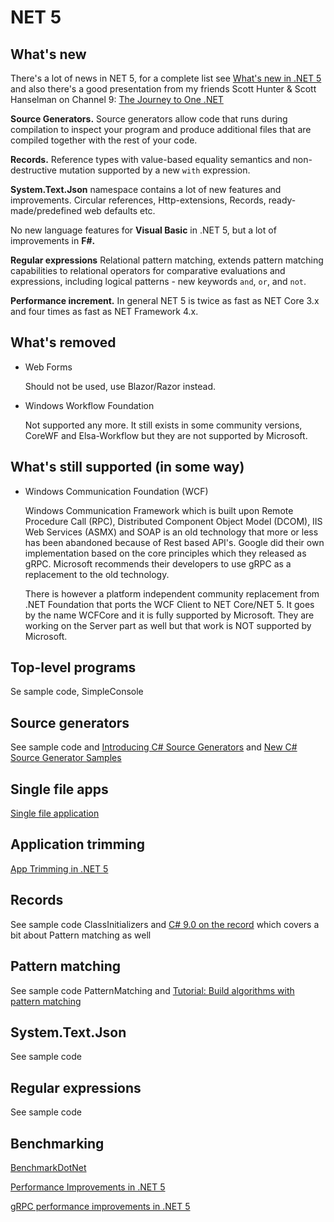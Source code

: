 # NET 5

## What's new

There's a lot of news in NET 5, for a complete list see [What's new in .NET 5](https://docs.microsoft.com/en-us/dotnet/core/dotnet-five) and also there's a good presentation from my friends Scott Hunter & Scott Hanselman on Channel 9: [The Journey to One .NET](https://channel9.msdn.com/Events/Build/2020/BOD106)

**Source Generators.** Source generators allow code that runs during compilation to inspect your program and produce additional files that are compiled together with the rest of your code.

**Records.** Reference types with value-based equality semantics and non-destructive mutation supported by a new `with` expression.

**System.Text.Json** namespace contains a lot of new features and improvements. Circular references, Http-extensions, Records, ready-made/predefined web defaults etc.  

No new language features for **Visual Basic** in .NET 5, but a lot of improvements in **F#.**

**Regular expressions** Relational pattern matching, extends pattern matching capabilities to relational operators for comparative evaluations and expressions, including logical patterns - new keywords `and`, `or`, and `not`.

**Performance increment.** In general NET 5 is twice as fast as NET Core 3.x and four times as fast as NET Framework 4.x.

## What's removed

* Web Forms

  Should not be used, use Blazor/Razor instead.

* Windows Workflow Foundation

  Not supported any more. It still exists in some community versions, CoreWF and Elsa-Workflow but they are not supported by Microsoft. 

## What's still supported (in some way)

* Windows Communication Foundation (WCF)

  Windows Communication Framework which is built upon Remote Procedure Call (RPC), Distributed Component Object Model (DCOM), IIS Web Services (ASMX) and SOAP is an old technology that more or less has been abandoned because of Rest based API's. Google did their own implementation based on the core principles which they released as gRPC. Microsoft recommends their developers to use gRPC as a replacement to the old technology. 

  There is however a platform independent community replacement from .NET Foundation that ports the WCF Client to NET Core/NET 5. It goes by the name WCFCore and it is fully supported by Microsoft. They are working on the Server part as well but that work is NOT supported by Microsoft.

## Top-level programs

Se sample code, SimpleConsole

## Source generators

See sample code  and [Introducing C# Source Generators](https://devblogs.microsoft.com/dotnet/introducing-c-source-generators/) and [New C# Source Generator Samples](https://devblogs.microsoft.com/dotnet/new-c-source-generator-samples/)

## Single file apps

[Single file application](https://docs.microsoft.com/en-us/dotnet/core/deploying/single-file)

## Application trimming

[App Trimming in .NET 5](https://devblogs.microsoft.com/dotnet/app-trimming-in-net-5/)

## Records

See sample code ClassInitializers and [C# 9.0 on the record](https://devblogs.microsoft.com/dotnet/c-9-0-on-the-record/) which covers a bit about Pattern matching as well

## Pattern matching

See sample code PatternMatching and [Tutorial: Build algorithms with pattern matching](https://docs.microsoft.com/en-us/dotnet/csharp/tutorials/pattern-matching)

## System.Text.Json

See sample code

## Regular expressions

See sample code

## Benchmarking

[BenchmarkDotNet](https://benchmarkdotnet.org/)

[Performance Improvements in .NET 5](https://devblogs.microsoft.com/dotnet/performance-improvements-in-net-5/)

[gRPC performance improvements in .NET 5](https://devblogs.microsoft.com/aspnet/grpc-performance-improvements-in-net-5/)